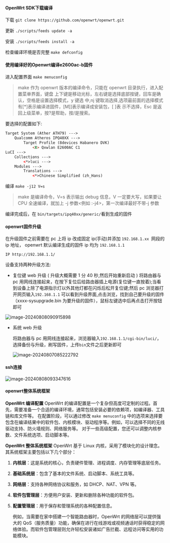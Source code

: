 #### OpenWrt SDK下载编译
下载 `git clone https://github.com/openwrt/openwrt.git`

更新 `./scripts/feeds update -a`

安装 `./scripts/feeds install -a`

检查编译环境是否完整 `make defconfig`

#### 使用编译好的Openwrt编译e2600ac-b固件

进入配置界面 `make menuconfig`

> make 作为 openwrt 版本的编译命令，只能在 openwrt 目录执行，进入配置菜单界面，键盘
> 上下键是移动光标，左右键是选择底部按键，回车是确认，空格是设置选择模式，y 键选
> 中,nj 键取消选择,选项最前面的选择模式有[*]表示编译进固件，[M]]表示编译成安装包，[ ]表
> 示不选择，Esc 是返回上级菜单，按?是帮助，按/是搜索。

要选择的配置如下:

```html
Target System (Ather ATH79) --->
	Qualcomm Atheros IPQ40XX --->
		Target Profile (8devices Habanero DVK)
			<X> Qxwlan E2600AC C1
LuCI --->
	Collections --->
		<*>luci --->
	Modules --->
		Translations --->
			<*>Chinese Simplified (zh_Hans)
```

编译 `make -j12 V=s`

> make 是编译命令，V=s 表示输出 debug 信息，V 一定要大写，如果要让
> CPU 全速编译，就加上 -j 参数<例如 :-j4>，第一次编译最好不带-j 参数

编译完成后，在 `bin/targets/ipq40xx/generic/`看到生成的固件

#### openwrt固件升级

在升级固件之前需要在 pc 上将 ip 改成固定 ip(手动)并添加 `192.168.1.xx `网段的 ip 地址，
openwrt 默认编译生成的固件 ip 均为 `192.168.1.1`

`IP http://192.168.1.1/`

设备支持两种升级方法:

* 复位键 web 升级
  ( 升级大概需要 1 分 40 秒,然后开始重新启动 )
  将路由器与 pc 用网线连接起来，在按下复位后给路由器插上电源(复位键一直按着);当看到设备上除了电源指示灯以外其他灯都在闪烁后松开复位键;然后 pc 浏览器打开网页输入`192.168.1.1` 可以看到升级界面,点击浏览，找到自己要升级的固件（xxxx-sysupgrade.bin 为要升级的固件），鼠标左键选中后再点击打开按钮即可

![image-20240808090915898](/home/bhhh/snap/typora/90/.config/Typora/typora-user-images/image-20240808090915898.png)

* 系统 web 升级

  将路由器与 pc 用网线连接起来，浏览器输入`192.168.1.1/cgi-bin/luci/`，选择备份与升级，刷写固件，上传`bin`文件之后更新即可

  ![image-20240807085222792](/home/bhhh/snap/typora/90/.config/Typora/typora-user-images/image-20240807085222792.png)

#### ssh连接

![image-20240808093347616](/home/bhhh/snap/typora/90/.config/Typora/typora-user-images/image-20240808093347616.png)

#### openwrt整体系统框架

**OpenWrt 编译配置** OpenWrt 的编译配置是一个复杂但高度可定制的过程。首先，需要准备一个合适的编译环境，通常包括安装必要的依赖项，如编译器、工具链和库文件等。 在配置阶段，可以通过修改 `make menuconfig` 中的选项来选择要包含在编译结果中的软件包、内核模块、驱动程序等。例如，可以选择不同的无线驱动支持、防火墙规则、网络服务等。 对于一些高级配置，您还可以调整内核参数、文件系统选项、启动脚本等。

 **OpenWrt 整体系统框架** OpenWrt 基于 Linux 内核，采用了模块化的设计理念。其系统框架主要包括以下几个部分： 

1. **内核层**：这是系统的核心，负责硬件管理、进程调度、内存管理等底层任务。 

2.  **基础系统层**：包含了基本的文件系统、启动脚本、系统工具等。 

3.  **网络层**：支持各种网络协议和服务，如 DHCP、NAT、VPN 等。 

4. **软件包管理层**：方便用户安装、更新和删除各种功能的软件包。

5. **配置管理层**：用于保存和管理系统的各种配置信息。 

   例如，当需要在家中搭建一个智能路由器时，OpenWrt 的网络层可以提供强大的 QoS（服务质量）功能，确保在进行在线游戏或视频通话时获得稳定的网络体验。而软件包管理层则允许轻松安装诸如广告拦截、远程访问等实用的功能模块。
